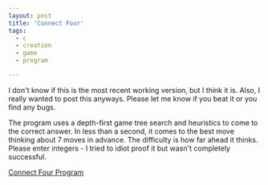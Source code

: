```yaml
---
layout: post
title: 'Connect Four'
tags:
  - c
  - creation
  - game
  - program

---
```


I don't know if this is the most recent working version, but I think it is. Also, I really wanted to post this anyways. Please let me know if you beat it or you find any bugs.

The program uses a depth-first game tree search and heuristics to come to the correct answer. In less than a second, it comes to the best move thinking about 7 moves in advance. The difficulty is how far ahead it thinks. Please enter integers - I tried to idiot proof it but wasn't completely successful.

<a href='http://thisisnotajoke.com/wp-content/uploads/2007/12/connect41.exe' title='Connect Four Program'>Connect Four Program</a>
